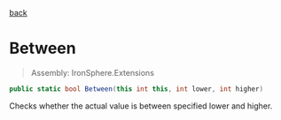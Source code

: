﻿

[back](/IronSphere.Extensions/types/IntegerExtension)

# Between

> Assembly: IronSphere.Extensions

```csharp
public static bool Between(this int this, int lower, int higher)
```

Checks whether the actual value is between specified lower and higher.

 